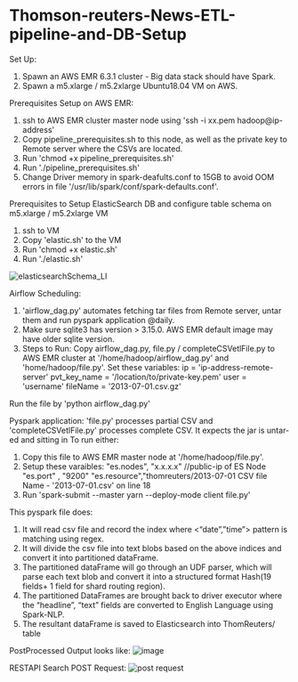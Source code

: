 # Thomson-reuters-News-ETL-pipeline-and-DB-Setup
Set Up:
1. Spawn an AWS EMR 6.3.1 cluster - Big data stack should have Spark.
2. Spawn a m5.xlarge / m5.2xlarge Ubuntu18.04 VM on AWS.

Prerequisites Setup on AWS EMR:
1. ssh to AWS EMR cluster master node using 
'ssh -i xx.pem hadoop@ip-address'
2. Copy pipeline_prerequisites.sh to this node, as well as the private key to Remote server where the CSVs are located.
3. Run 'chmod +x pipeline_prerequisites.sh'
4. Run './pipeline_prerequisites.sh'
5. Change Driver memory in spark-deafults.conf to 15GB to avoid OOM errors in file '/usr/lib/spark/conf/spark-defaults.conf'.

Prerequisites to Setup ElasticSearch DB and configure table schema on m5.xlarge / m5.2xlarge VM
1. ssh to VM
2. Copy 'elastic.sh' to the VM
3. Run 'chmod +x elastic.sh'
4. Run './elastic.sh'

![elasticsearchSchema_LI](https://user-images.githubusercontent.com/28540487/156984677-615ff9ba-c618-470a-98ea-f47e91adac3a.jpg)


Airflow Scheduling:
1. 'airflow_dag.py' automates fetching tar files from Remote server, untar them and run pyspark application @daily.
2. Make sure sqlite3 has version > 3.15.0. AWS EMR default image may have older sqlite version.
3. Steps to Run:
Copy airflow_dag.py, file.py / completeCSVetlFile.py to AWS EMR cluster at '/home/hadoop/airflow_dag.py' and 'home/hadoop/file.py'.
Set these variables:
  ip = 'ip-address-remote-server'
  pvt_key_name = '/location/to/private-key.pem'
  user = 'username'
  fileName = '2013-07-01.csv.gz'
  
Run the file by 'python airflow_dag.py'

Pyspark application:
'file.py' processes partial CSV and 'completeCSVetlFile.py' processes complete CSV. It expects the jar is untar-ed and sitting in
To run either:
1. Copy this file to AWS EMR master node at '/home/hadoop/file.py'. 
2. Setup these varaibles:
  "es.nodes",  "x.x.x.x" //public-ip of ES Node
  "es.port" , "9200"
  "es.resource","thomreuters/2013-07-01 
   CSV file Name - '2013-07-01.csv' on line 18
 3. Run 
 'spark-submit --master yarn --deploy-mode client file.py'
 
 This pyspark file does:
 
1. It will read csv file and record the index where <“date”,”time”> pattern is matching using regex.
2. It will divide the csv file into text blobs based on the above indices and convert it into partitioned dataFrame. 
3. The partitioned dataFrame will go through an UDF parser, which will parse each text blob and convert it into a structured format Hash(19 fields+ 1 field for shard routing region).
4. The partitioned DataFrames are brought back to driver executor where the “headline”, “text” fields are converted to English Language using Spark-NLP.
5. The resultant dataFrame is saved to Elasticsearch into ThomReuters/<csv-date-date> table

  

PostProcessed Output looks like:
  ![image](https://user-images.githubusercontent.com/28540487/156979599-2703d4d2-feac-4e96-a71c-ae1841ea6a50.png)
  
RESTAPI Search POST Request:
  ![post request](https://user-images.githubusercontent.com/28540487/156984445-1b326dae-cf9f-477e-8c3e-b779c3468a30.JPG)

